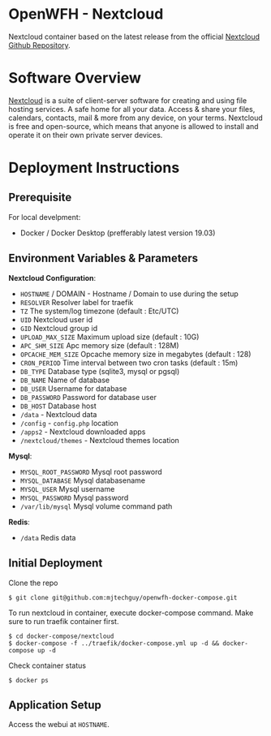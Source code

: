 # OpenWFH - Nextcloud
Nextcloud container based on the latest release from the official [Nextcloud Github Repository](https://github.com/nextcloud/docker).

# Software Overview
[Nextcloud](https://nextcloud.com) is a suite of client-server software for creating and using file hosting services. A safe home for all your data. Access & share your files, calendars, contacts, mail & more from any device, on your terms. Nextcloud is free and open-source, which means that anyone is allowed to install and operate it on their own private server devices.

# Deployment Instructions
## Prerequisite
For local develpment:
- Docker / Docker Desktop (prefferably latest version 19.03)

## Environment Variables & Parameters

__Nextcloud Configuration__:
- `HOSTNAME` / DOMAIN - Hostname / Domain to use during the setup
- `RESOLVER` Resolver label for traefik
- `TZ` The system/log timezone (default : Etc/UTC)
- `UID` Nextcloud user id
- `GID` Nextcloud group id
- `UPLOAD_MAX_SIZE` Maximum upload size (default : 10G)
- `APC_SHM_SIZE` Apc memory size (default : 128M)
- `OPCACHE_MEM_SIZE` Opcache memory size in megabytes (default : 128)
- `CRON_PERIOD` Time interval between two cron tasks (default : 15m)
- `DB_TYPE` Database type (sqlite3, mysql or pgsql) 
- `DB_NAME` Name of database
- `DB_USER` Username for database
- `DB_PASSWORD` Password for database user
- `DB_HOST` Database host
- `/data` - Nextcloud data
- `/config` - `config.php` location
- `/apps2` - Nextcloud downloaded apps
- `/nextcloud/themes` - Nextcloud themes location

__Mysql__:
- `MYSQL_ROOT_PASSWORD` Mysql root password
- `MYSQL_DATABASE` Mysql databasename
- `MYSQL_USER` Mysql username
- `MYSQL_PASSWORD` Mysql password
- `/var/lib/mysql` Mysql volume command path

__Redis__:
- `/data` Redis data

## Initial Deployment
Clone the repo
```console
$ git clone git@github.com:mjtechguy/openwfh-docker-compose.git
```
To run nextcloud in container, execute docker-compose command. Make sure to run traefik container first.
```console
$ cd docker-compose/nextcloud
$ docker-compose -f ../traefik/docker-compose.yml up -d && docker-compose up -d
```
Check container status
```console
$ docker ps
```

## Application Setup
Access the webui at `HOSTNAME`.